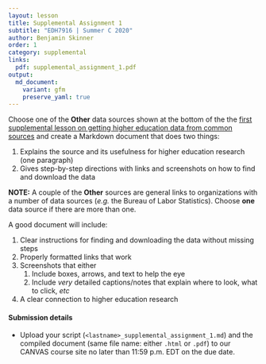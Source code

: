 ```yaml
---
layout: lesson
title: Supplemental Assignment 1
subtitle: "EDH7916 | Summer C 2020"
author: Benjamin Skinner
order: 1
category: supplemental
links:
  pdf: supplemental_assignment_1.pdf
output:
  md_document:
    variant: gfm
    preserve_yaml: true
---
```


Choose one of the **Other** data sources shown at the bottom of the
the [first supplemental lesson on getting higher education data from
common sources](../lessons/getting_data.html) and create a
Markdown document that does two things:

1. Explains the source and its usefulness for higher education
   research (one paragraph)
1. Gives step-by-step directions with links and screenshots on how to
   find and download the data
   
**NOTE:** A couple of the **Other** sources are general links to
organizations with a number of data sources (_e.g._ the Bureau of
Labor Statistics). Choose **one** data source if there are more than
one.

A good document will include:

1. Clear instructions for finding and downloading the data without
   missing steps
1. Properly formatted links that work
1. Screenshots that either
   1. Include boxes, arrows, and text to help the eye
   1. Include _very_ detailed captions/notes that explain where to
      look, what to click, _etc_
1. A clear connection to higher education research
  
#### Submission details

- Upload your script (`<lastname>_supplemental_assignment_1.md`) and
  the compiled document (same file name: either `.html` or `.pdf`) to
  our CANVAS course site no later than 11:59 p.m. EDT on the due date.
